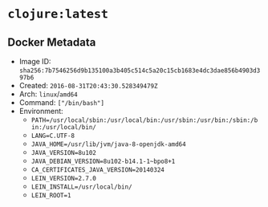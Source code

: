 # `clojure:latest`

## Docker Metadata

- Image ID: `sha256:7b7546256d9b135100a3b405c514c5a20c15cb1683e4dc3dae856b4903d397b6`
- Created: `2016-08-31T20:43:30.528349479Z`
- Arch: `linux`/`amd64`
- Command: `["/bin/bash"]`
- Environment:
  - `PATH=/usr/local/sbin:/usr/local/bin:/usr/sbin:/usr/bin:/sbin:/bin:/usr/local/bin/`
  - `LANG=C.UTF-8`
  - `JAVA_HOME=/usr/lib/jvm/java-8-openjdk-amd64`
  - `JAVA_VERSION=8u102`
  - `JAVA_DEBIAN_VERSION=8u102-b14.1-1~bpo8+1`
  - `CA_CERTIFICATES_JAVA_VERSION=20140324`
  - `LEIN_VERSION=2.7.0`
  - `LEIN_INSTALL=/usr/local/bin/`
  - `LEIN_ROOT=1`
